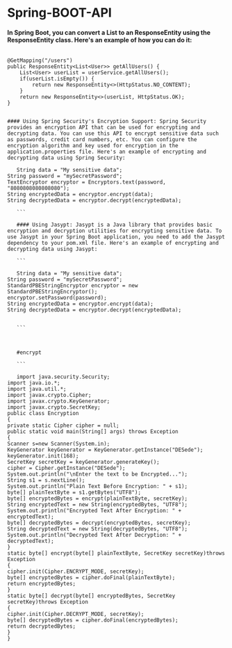 # Spring-BOOT-API


#### In Spring Boot, you can convert a List to an ResponseEntity<List> using the ResponseEntity class. Here's an example of how you can do it:

```

@GetMapping("/users")
public ResponseEntity<List<User>> getAllUsers() {
    List<User> userList = userService.getAllUsers();
    if(userList.isEmpty()) {
        return new ResponseEntity<>(HttpStatus.NO_CONTENT);
    }
    return new ResponseEntity<>(userList, HttpStatus.OK);
}


```

    #### Using Spring Security's Encryption Support: Spring Security provides an encryption API that can be used for encrypting and decrypting data. You can use this API to encrypt sensitive data such as passwords, credit card numbers, etc. You can configure the encryption algorithm and key used for encryption in the application.properties file. Here's an example of encrypting and decrypting data using Spring Security:
   
 ```
    String data = "My sensitive data";
String password = "mySecretPassword";
TextEncryptor encryptor = Encryptors.text(password, "8080808080808080");
String encryptedData = encryptor.encrypt(data);
String decryptedData = encryptor.decrypt(encryptedData);

    ```
    
    #### Using Jasypt: Jasypt is a Java library that provides basic encryption and decryption utilities for encrypting sensitive data. To use Jasypt in your Spring Boot application, you need to add the Jasypt dependency to your pom.xml file. Here's an example of encrypting and decrypting data using Jasypt:
    
    ```
    
    String data = "My sensitive data";
String password = "mySecretPassword";
StandardPBEStringEncryptor encryptor = new StandardPBEStringEncryptor();
encryptor.setPassword(password);
String encryptedData = encryptor.encrypt(data);
String decryptedData = encryptor.decrypt(encryptedData);

    
    ```
    
    
    
    #encrypt
    
    ```
    
    import java.security.Security;
import java.io.*;
import java.util.*;
import javax.crypto.Cipher;
import javax.crypto.KeyGenerator;
import javax.crypto.SecretKey;
public class Encryption
{
private static Cipher cipher = null;
public static void main(String[] args) throws Exception
{
Scanner s=new Scanner(System.in);
KeyGenerator keyGenerator = KeyGenerator.getInstance("DESede");
keyGenerator.init(168);
SecretKey secretKey = keyGenerator.generateKey();
cipher = Cipher.getInstance("DESede"); 
System.out.println("\nEnter the text to be Encrypted...");
String s1 = s.nextLine();
System.out.println("Plain Text Before Encryption: " + s1); 
byte[] plainTextByte = s1.getBytes("UTF8");
byte[] encryptedBytes = encrypt(plainTextByte, secretKey);
String encryptedText = new String(encryptedBytes, "UTF8");
System.out.println("Encrypted Text After Encryption: " + encryptedText);
byte[] decryptedBytes = decrypt(encryptedBytes, secretKey);
String decryptedText = new String(decryptedBytes, "UTF8");
System.out.println("Decrypted Text After Decryption: " + decryptedText);
}
static byte[] encrypt(byte[] plainTextByte, SecretKey secretKey)throws Exception
{
cipher.init(Cipher.ENCRYPT_MODE, secretKey); 
byte[] encryptedBytes = cipher.doFinal(plainTextByte);
return encryptedBytes;
}
static byte[] decrypt(byte[] encryptedBytes, SecretKey secretKey)throws Exception
{
cipher.init(Cipher.DECRYPT_MODE, secretKey);
byte[] decryptedBytes = cipher.doFinal(encryptedBytes);
return decryptedBytes;
}
}


```


    

